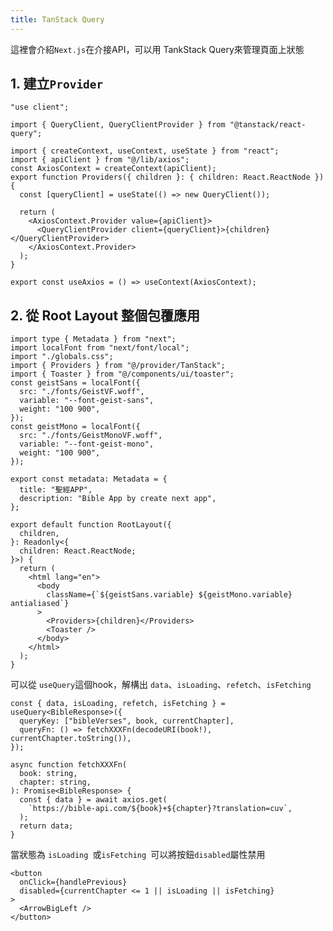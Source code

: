 ```yaml
---
title: TanStack Query
---
```


這裡會介紹`Next.js`在介接API，可以用 TankStack Query來管理頁面上狀態

## 1. 建立`Provider`

```tsx title="/src/provider/TanStack.tsx"  showLineNumbers
"use client";

import { QueryClient, QueryClientProvider } from "@tanstack/react-query";

import { createContext, useContext, useState } from "react";
import { apiClient } from "@/lib/axios";
const AxiosContext = createContext(apiClient);
export function Providers({ children }: { children: React.ReactNode }) {
  const [queryClient] = useState(() => new QueryClient());

  return (
    <AxiosContext.Provider value={apiClient}>
      <QueryClientProvider client={queryClient}>{children}</QueryClientProvider>
    </AxiosContext.Provider>
  );
}

export const useAxios = () => useContext(AxiosContext);
```

## 2. 從 Root Layout 整個包覆應用

```tsx title="/src/Layout.tsx" showLineNumbers {4,32}
import type { Metadata } from "next";
import localFont from "next/font/local";
import "./globals.css";
import { Providers } from "@/provider/TanStack";
import { Toaster } from "@/components/ui/toaster";
const geistSans = localFont({
  src: "./fonts/GeistVF.woff",
  variable: "--font-geist-sans",
  weight: "100 900",
});
const geistMono = localFont({
  src: "./fonts/GeistMonoVF.woff",
  variable: "--font-geist-mono",
  weight: "100 900",
});

export const metadata: Metadata = {
  title: "聖經APP",
  description: "Bible App by create next app",
};

export default function RootLayout({
  children,
}: Readonly<{
  children: React.ReactNode;
}>) {
  return (
    <html lang="en">
      <body
        className={`${geistSans.variable} ${geistMono.variable} antialiased`}
      >
        <Providers>{children}</Providers>
        <Toaster />
      </body>
    </html>
  );
}
```

可以從 `useQuery`這個hook，解構出 `data`、`isLoading`、`refetch`、`isFetching`

```tsx showLineNumbers {1}
const { data, isLoading, refetch, isFetching } = useQuery<BibleResponse>({
  queryKey: ["bibleVerses", book, currentChapter],
  queryFn: () => fetchXXXFn(decodeURI(book!), currentChapter.toString()),
});
```

```tsx
async function fetchXXXFn(
  book: string,
  chapter: string,
): Promise<BibleResponse> {
  const { data } = await axios.get(
    `https://bible-api.com/${book}+${chapter}?translation=cuv`,
  );
  return data;
}
```

當狀態為 `isLoading `或`isFetching `可以將按鈕`disabled`屬性禁用

```tsx
<button
  onClick={handlePrevious}
  disabled={currentChapter <= 1 || isLoading || isFetching}
>
  <ArrowBigLeft />
</button>
```
